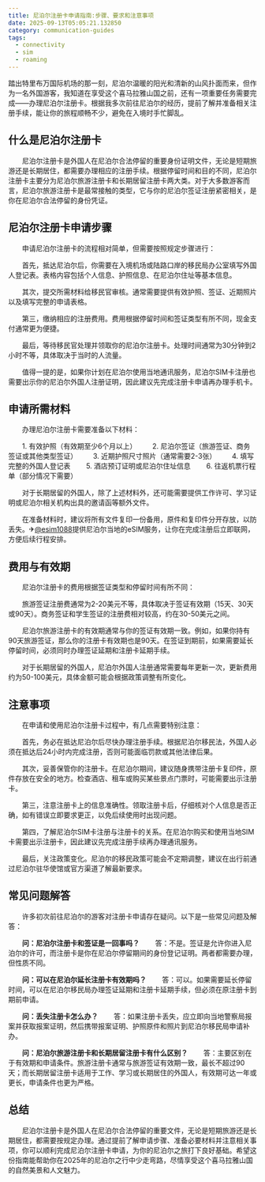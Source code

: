 ```yaml
---
title: 尼泊尔注册卡申请指南:步骤、要求和注意事项
date: 2025-09-13T05:05:21.132850
category: communication-guides
tags:
  - connectivity
  - sim
  - roaming
---
```


踏出特里布万国际机场的那一刻，尼泊尔温暖的阳光和清新的山风扑面而来，但作为一名外国游客，我知道在享受这个喜马拉雅山国之前，还有一项重要任务需要完成——办理尼泊尔注册卡。根据我多次前往尼泊尔的经历，提前了解并准备相关注册手续，能让你的旅程顺畅不少，避免在入境时手忙脚乱。

## 什么是尼泊尔注册卡

　　尼泊尔注册卡是外国人在尼泊尔合法停留的重要身份证明文件，无论是短期旅游还是长期居住，都需要办理相应的注册手续。根据停留时间和目的不同，尼泊尔注册卡主要分为尼泊尔旅游注册卡和长期居留注册卡两大类。对于大多数游客而言，尼泊尔旅游注册卡是最常接触的类型，它与你的尼泊尔签证注册紧密相关，是你在尼泊尔合法停留的身份凭证。

## 尼泊尔注册卡申请步骤

　　申请尼泊尔注册卡的流程相对简单，但需要按照规定步骤进行：

　　首先，抵达尼泊尔后，你需要在入境机场或陆路口岸的移民局办公室填写外国人登记表。表格内容包括个人信息、护照信息、在尼泊尔住址等基本信息。

　　其次，提交所需材料给移民官审核。通常需要提供有效护照、签证、近期照片以及填写完整的申请表格。

　　第三，缴纳相应的注册费用。费用根据停留时间和签证类型有所不同，现金支付通常更为便捷。

　　最后，等待移民官处理并领取你的尼泊尔注册卡。处理时间通常为30分钟到2小时不等，具体取决于当时的人流量。

　　值得一提的是，如果你计划在尼泊尔使用当地通讯服务，尼泊尔SIM卡注册也需要出示你的尼泊尔外国人注册证明，因此建议先完成注册卡申请再办理手机卡。

## 申请所需材料

　　办理尼泊尔注册卡需要准备以下材料：

　　1. 有效护照（有效期至少6个月以上）
　　2. 尼泊尔签证（旅游签证、商务签证或其他类型签证）
　　3. 近期护照尺寸照片（通常需要2-3张）
　　4. 填写完整的外国人登记表
　　5. 酒店预订证明或尼泊尔住址信息
　　6. 往返机票行程单（部分情况下需要）

　　对于长期居留的外国人，除了上述材料外，还可能需要提供工作许可、学习证明或尼泊尔相关机构出具的邀请函等额外文件。

　　在准备材料时，建议将所有文件复印一份备用，原件和复印件分开存放，以防丢失。✈[@esim1088](https://t.me/s/esim1088)提供尼泊尔当地的eSIM服务，让你在完成注册后立即联网，方便后续行程安排。

## 费用与有效期

　　尼泊尔注册卡的费用根据签证类型和停留时间有所不同：

　　旅游签证注册费通常为2-20美元不等，具体取决于签证有效期（15天、30天或90天）。商务签证和学生签证的注册费相对较高，约在30-50美元之间。

　　尼泊尔旅游注册卡的有效期通常与你的签证有效期一致。例如，如果你持有90天旅游签证，那么你的注册卡有效期也是90天。在签证到期前，如果需要延长停留时间，必须同时办理签证延期和注册卡延期手续。

　　对于长期居留的外国人，尼泊尔外国人注册通常需要每年更新一次，更新费用约为50-100美元，具体金额可能会根据政策调整有所变化。

## 注意事项

　　在申请和使用尼泊尔注册卡过程中，有几点需要特别注意：

　　首先，务必在抵达尼泊尔后尽快办理注册手续。根据尼泊尔移民法，外国人必须在抵达后24小时内完成注册，否则可能面临罚款或其他法律后果。

　　其次，妥善保管你的注册卡。在尼泊尔期间，建议随身携带注册卡复印件，原件存放在安全的地方。检查酒店、租车或购买某些景点门票时，可能需要出示注册卡。

　　第三，注意注册卡上的信息准确性。领取注册卡后，仔细核对个人信息是否正确，如有错误立即要求更正，以免后续使用时出现问题。

　　第四，了解尼泊尔SIM卡注册与注册卡的关系。在尼泊尔购买和使用当地SIM卡需要出示注册卡，因此建议先完成注册手续再办理通讯服务。

　　最后，关注政策变化。尼泊尔的移民政策可能会不定期调整，建议在出行前通过尼泊尔驻华使馆或官方渠道了解最新要求。

## 常见问题解答

　　许多初次前往尼泊尔的游客对注册卡申请存在疑问。以下是一些常见问题及解答：

　　**问：尼泊尔注册卡和签证是一回事吗？**
　　答：不是。签证是允许你进入尼泊尔的许可，而注册卡是你在尼泊尔停留期间的身份登记证明。两者都需要办理，但性质不同。

　　**问：可以在尼泊尔延长注册卡有效期吗？**
　　答：可以。如果需要延长停留时间，可以在尼泊尔移民局办理签证延期和注册卡延期手续，但必须在原注册卡到期前申请。

　　**问：丢失注册卡怎么办？**
　　答：如果注册卡丢失，应立即向当地警察局报案并获取报案证明，然后携带报案证明、护照原件和照片到尼泊尔移民局申请补办。

　　**问：尼泊尔旅游注册卡和长期居留注册卡有什么区别？**
　　答：主要区别在于有效期和申请条件。旅游注册卡通常与旅游签证有效期一致，最长不超过90天；而长期居留注册卡适用于工作、学习或长期居住的外国人，有效期可达一年或更长，申请条件也更为严格。

## 总结

　　尼泊尔注册卡是外国人在尼泊尔合法停留的重要文件，无论是短期旅游还是长期居住，都需要按规定办理。通过提前了解申请步骤、准备必要材料并注意相关事项，你可以顺利完成尼泊尔注册卡申请，为你的尼泊尔之旅打下良好基础。希望这份指南能帮助你在2025年的尼泊尔之行中少走弯路，尽情享受这个喜马拉雅山国的自然美景和人文魅力。